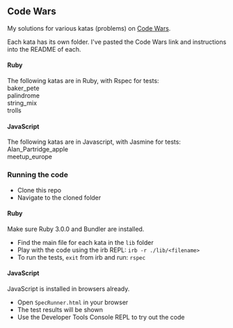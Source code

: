 ## Code Wars

My solutions for various katas (problems) on [Code Wars](https://www.codewars.com/).

Each kata has its own folder. I've pasted the Code Wars link and instructions into the README of each.

#### Ruby
The following katas are in Ruby, with Rspec for tests:  
baker_pete  
palindrome  
string_mix  
trolls  

#### JavaScript
The following katas are in Javascript, with Jasmine for tests:  
Alan_Partridge_apple  
meetup_europe  

### Running the code
* Clone this repo
* Navigate to the cloned folder
#### Ruby
Make sure Ruby 3.0.0 and Bundler are installed.
* Find the main file for each kata in the `lib` folder
* Play with the code using the irb REPL: `irb -r ./lib/<filename>`
* To run the tests, `exit` from irb and run: `rspec`

#### JavaScript
JavaScript is installed in browsers already.
* Open `SpecRunner.html` in your browser
* The test results will be shown
* Use the Developer Tools Console REPL to try out the code
